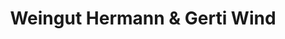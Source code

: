 ---
title: "Weingut Hermann & Gerti Wind"
url: /sankt-margarethen-im-burgenland/weingut-hermann-und-gerti-wind/
shop: Wein
---